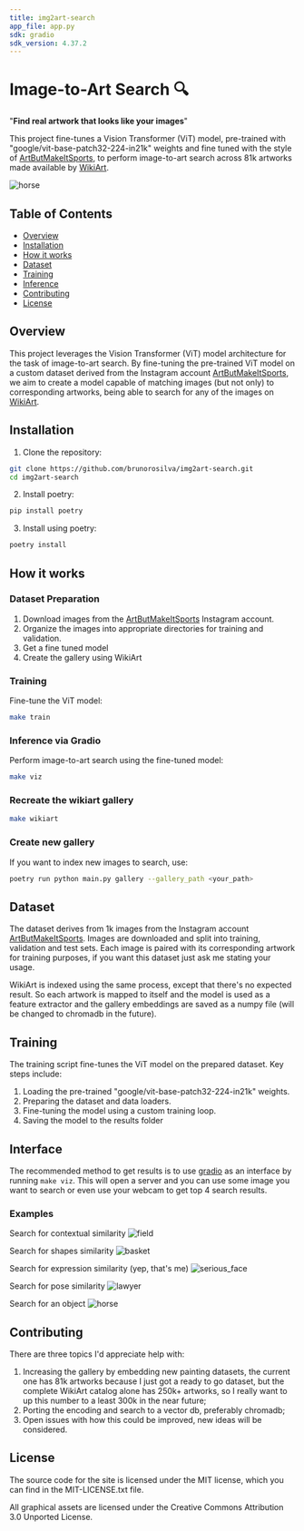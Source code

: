 ```yaml
---
title: img2art-search
app_file: app.py
sdk: gradio
sdk_version: 4.37.2
---
```

# Image-to-Art Search 🔍

"<b>Find real artwork that looks like your images</b>"

This project fine-tunes a Vision Transformer (ViT) model, pre-trained with "google/vit-base-patch32-224-in21k" weights and fine tuned with the style of [ArtButMakeItSports](https://www.instagram.com/artbutmakeitsports/), to perform image-to-art search across 81k artworks made available by [WikiArt](https://wikiart.org/).

![horse](examples/horse.jpg)

## Table of Contents

- [Overview](#overview)
- [Installation](#installation)
- [How it works](#how-it-works)
- [Dataset](#dataset)
- [Training](#training)
- [Inference](#inference)
- [Contributing](#contributing)
- [License](#license)

## Overview

This project leverages the Vision Transformer (ViT) model architecture for the task of image-to-art search. By fine-tuning the pre-trained ViT model on a custom dataset derived from the Instagram account [ArtButMakeItSports](https://www.instagram.com/artbutmakeitsports/), we aim to create a model capable of matching images (but not only) to corresponding artworks, being able to search for any of the images on [WikiArt](https://wikiart.org/).

## Installation

1. Clone the repository:
```sh
git clone https://github.com/brunorosilva/img2art-search.git
cd img2art-search
```

2. Install poetry:
```sh
pip install poetry
```

3. Install using poetry:
```sh
poetry install
```

## How it works

### Dataset Preparation

1. Download images from the [ArtButMakeItSports](https://www.instagram.com/artbutmakeitsports/) Instagram account.
2. Organize the images into appropriate directories for training and validation.
3. Get a fine tuned model
4. Create the gallery using WikiArt

### Training

Fine-tune the ViT model:
```sh
make train
```

### Inference via Gradio

Perform image-to-art search using the fine-tuned model:
```sh
make viz
```

### Recreate the wikiart gallery
```sh
make wikiart
```

### Create new gallery

If you want to index new images to search, use:
```sh
poetry run python main.py gallery --gallery_path <your_path>
```

## Dataset

The dataset derives from 1k images from the Instagram account [ArtButMakeItSports](https://www.instagram.com/artbutmakeitsports/). Images are downloaded and split into training, validation and test sets. Each image is paired with its corresponding artwork for training purposes, if you want this dataset just ask me stating your usage.

WikiArt is indexed using the same process, except that there's no expected result. So each artwork is mapped to itself and the model is used as a feature extractor and the gallery embeddings are saved as a numpy file (will be changed to chromadb in the future).

## Training

The training script fine-tunes the ViT model on the prepared dataset. Key steps include:

1. Loading the pre-trained "google/vit-base-patch32-224-in21k" weights.
2. Preparing the dataset and data loaders.
3. Fine-tuning the model using a custom training loop.
4. Saving the model to the results folder

## Interface

The recommended method to get results is to use [gradio](https://www.gradio.app/) as an interface by running `make viz`. This will open a server and you can use some image you want to search or even use your webcam to get top 4 search results.

### Examples
Search for contextual similarity
![field](examples/field.jpg)

Search for shapes similarity
![basket](examples/basketball.jpg)

Search for expression similarity (yep, that's me)
![serious_face](examples/serious_face.jpg)

Search for pose similarity
![lawyer](examples/lawyer.jpg)

Search for an object
![horse](examples/horse.jpg)



## Contributing
There are three topics I'd appreciate help with:
1. Increasing the gallery by embedding new painting datasets, the current one has 81k artworks because I just got a ready to go dataset, but the complete WikiArt catalog alone has 250k+ artworks, so I really want to up this number to a least 300k in the near future;
2. Porting the encoding and search to a vector db, preferably chromadb;
3. Open issues with how this could be improved, new ideas will be considered.

## License
The source code for the site is licensed under the MIT license, which you can find in the MIT-LICENSE.txt file.

All graphical assets are licensed under the Creative Commons Attribution 3.0 Unported License.